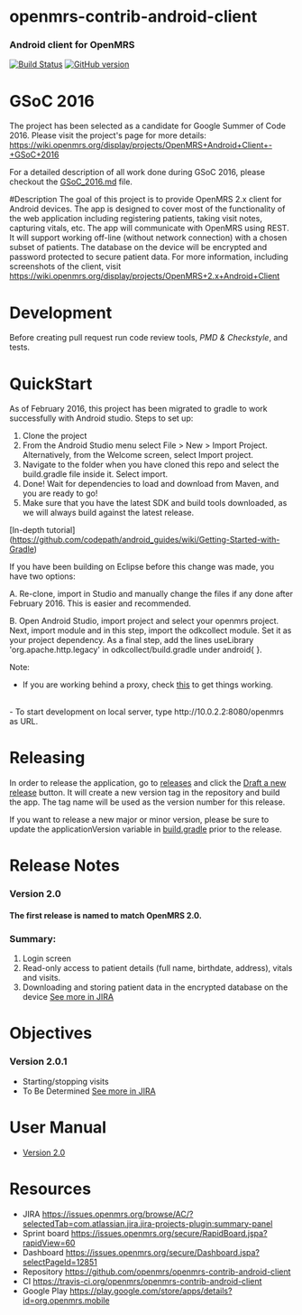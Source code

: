 openmrs-contrib-android-client
==============================

### Android client for OpenMRS

[![Build Status](https://travis-ci.org/openmrs/openmrs-contrib-android-client.svg?branch=master)](https://travis-ci.org/openmrs/openmrs-contrib-android-client) [![GitHub version](https://d25lcipzij17d.cloudfront.net/badge.svg?id=gh&type=6&v=2.3&x2=0)](https://github.com/openmrs/openmrs-contrib-android-client/releases/latest)

# GSoC 2016

The project has been selected as a candidate for Google Summer of Code 2016. Please visit the project's page for more details: https://wiki.openmrs.org/display/projects/OpenMRS+Android+Client+-+GSoC+2016

For a detailed description of all work done during GSoC 2016, please checkout the [GSoC_2016.md](GSoC_2016.md) file.

#Description
The goal of this project is to provide OpenMRS 2.x client for Android devices. The app is designed to cover most of the functionality of the web application including registering patients, taking visit notes, capturing vitals, etc.
The app will communicate with OpenMRS using REST. It will support working off-line (without network connection) with a chosen subset of patients. The database on the device will be encrypted and password protected to secure patient data.
For more information, including screenshots of the client, visit https://wiki.openmrs.org/display/projects/OpenMRS+2.x+Android+Client


# Development
Before creating pull request run code review tools, *PMD & Checkstyle*, and tests.

# QuickStart

As of February 2016, this project has been migrated to gradle to work successfully with Android studio. Steps to set up:

1. Clone the project
2. From the Android Studio menu select File > New > Import Project. Alternatively, from the Welcome screen, select Import project.
3. Navigate to the folder when you have cloned this repo and select the build.gradle file inside it. Select import.
4. Done! Wait for dependencies to load and download from Maven, and you are ready to go! 
5. Make sure that you have the latest SDK and build tools downloaded, as we will always build against the latest release.

[In-depth tutorial] (https://github.com/codepath/android_guides/wiki/Getting-Started-with-Gradle)

If you have been building on Eclipse before this change was made, you have two options:

A. Re-clone, import in Studio and manually change the files if any done after February 2016. This is easier and recommended.

B. Open Android Studio, import project and select your openmrs project. Next, import module and in this step, import the odkcollect module. Set it as your project dependency. As a final step, add the lines useLibrary 'org.apache.http.legacy' in odkcollect/build.gradle under android{ }.

Note:
<br>
- If you are working behind a proxy, check [this](https://wiki.appcelerator.org/display/guides2/Using+Studio+From+Behind+a+Proxy) to get things working.
<br>
- To start development on local server, type http://10.0.2.2:8080/openmrs as URL.

# Releasing

In order to release the application, go to [releases](https://github.com/openmrs/openmrs-contrib-android-client/releases) and click the [Draft a new release](https://github.com/openmrs/openmrs-contrib-android-client/releases/new) button. It will create a new version tag in the repository and build the app. The tag name will be used as the version number for this release.

If you want to release a new major or minor version, please be sure to update the applicationVersion variable in [build.gradle](https://github.com/openmrs/openmrs-contrib-android-client/blob/master/openmrs-client/build.gradle#L26) prior to the release.

# Release Notes
### Version 2.0
#### The first release is named to match OpenMRS 2.0.
### Summary:
1. Login screen
2. Read-only access to patient details (full name, birthdate, address), vitals and visits.
3. Downloading and storing patient data in the encrypted database on the device
[See more in JIRA](https://issues.openmrs.org/browse/AC/fixforversion/16506/?selectedTab=com.atlassian.jira.jira-projects-plugin:version-summary-panel)

# Objectives
### Version 2.0.1
- Starting/stopping visits
- To Be Determined
[See more in JIRA](https://issues.openmrs.org/browse/AC/?selectedTab=com.atlassian.jira.jira-projects-plugin:summary-panel)

# User Manual
- [Version 2.0](https://wiki.openmrs.org/download/attachments/74252444/User%20Manual%202.0.pdf?version=1&modificationDate=1414759790000&api=v2)

# Resources
- JIRA https://issues.openmrs.org/browse/AC/?selectedTab=com.atlassian.jira.jira-projects-plugin:summary-panel 
- Sprint board https://issues.openmrs.org/secure/RapidBoard.jspa?rapidView=60
- Dashboard https://issues.openmrs.org/secure/Dashboard.jspa?selectPageId=12851
- Repository https://github.com/openmrs/openmrs-contrib-android-client
- CI https://travis-ci.org/openmrs/openmrs-contrib-android-client 
- Google Play https://play.google.com/store/apps/details?id=org.openmrs.mobile

